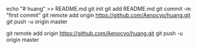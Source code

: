 
echo "# huang" >> README.md
git init
git add README.md
git commit -m "first commit"
git remote add origin https://github.com/Aenocyo/huang.git
git push -u origin master

git remote add origin https://github.com/Aenocyo/huang.git
git push -u origin master



